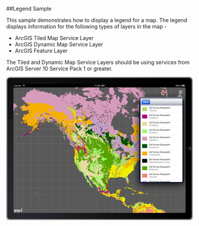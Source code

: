 ##Legend Sample 

This sample demonstrates how to display a legend for a map. The legend displays information for the following types of layers in the map -

- ArcGIS Tiled Map Service Layer 
- ArcGIS Dynamic Map Service Layer 
- ArcGIS Feature Layer

The Tiled and Dynamic Map Service Layers should be using services from ArcGIS Server 10 Service Pack 1 or greater.

![](image.png)




